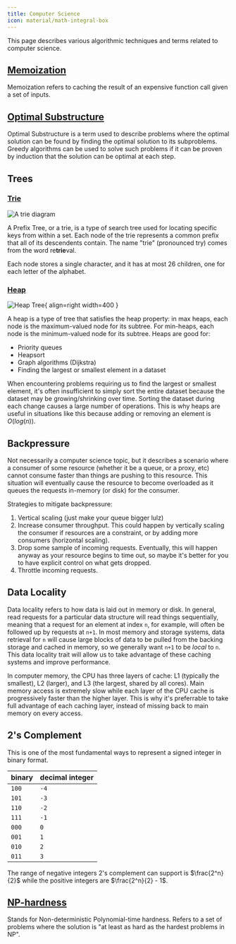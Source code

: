 ```yaml
---
title: Computer Science
icon: material/math-integral-box
---
```


This page describes various algorithmic techniques and terms related to computer science.

[Memoization](https://en.wikipedia.org/wiki/Memoization#:~:text=In%20computing%2C%20memoization%20or%20memoisation,the%20same%20inputs%20occur%20again.)
---------------

Memoization refers to caching the result of an expensive function call given a set of inputs.

[Optimal Substructure](https://en.wikipedia.org/wiki/Optimal_substructure)
---------------------

Optimal Substructure is a term used to describe problems where the optimal solution can be found by finding the optimal solution to its subproblems. Greedy algorithms can be used to solve such problems if it can be proven by induction that the solution can be optimal at each step.

Trees
------

### [Trie](https://en.wikipedia.org/wiki/Trie)

![A trie diagram](https://upload.wikimedia.org/wikipedia/commons/b/be/Trie_example.svg)

A Prefix Tree, or a trie, is a type of search tree used for locating specific keys from within a set. Each node of the trie represents a common prefix that all of its descendents contain. The name "trie" (pronounced try) comes from the word re**trie**val.

Each node stores a single character, and it has at most 26 children, one for each letter of the alphabet.


### [Heap](https://en.wikipedia.org/wiki/Heap_(data_structure))

![Heap Tree](https://upload.wikimedia.org/wikipedia/commons/c/c4/Max-Heap-new.svg){ align=right width=400 }

A heap is a type of tree that satisfies the heap property: in max heaps, each node is the maximum-valued node for its subtree. For min-heaps, each node is the minimum-valued node for its subtree. Heaps are good for:

- Priority queues
- Heapsort
- Graph algorithms (Dijkstra)
- Finding the largest or smallest element in a dataset

When encountering problems requiring us to find the largest or smallest element, it's often insufficient to simply sort the entire dataset because the dataset may be growing/shrinking over time. Sorting the dataset during each change causes a large number of operations. This is why heaps are useful in situations like this because adding or removing an element is $O(log(n))$.

Backpressure
------------

Not necessarily a computer science topic, but it describes a scenario where a consumer of some resource (whether it be a queue, or a proxy, etc) cannot consume faster than things are pushing to this resource. This situation will eventually cause the resource to become overloaded as it queues the requests in-memory (or disk) for the consumer.

Strategies to mitigate backpressure:

1. Vertical scaling (just make your queue bigger lulz)
2. Increase consumer throughput. This could happen by vertically scaling the consumer if resources are a constraint, or by adding more consumers (horizontal scaling).
3. Drop some sample of incoming requests. Eventually, this will happen anyway as your resource begins to time out, so maybe it's better for you to have explicit control on what gets dropped.
4. Throttle incoming requests.

Data Locality
--------------

Data locality refers to how data is laid out in memory or disk. In general, read requests for a particular data structure will read things sequentially, meaning that a request for an element at index `n`, for example, will often be followed up by requests at `n+1`. In most memory and storage systems, data retrieval for `n` will cause large blocks of data to be pulled from the backing storage and cached in memory, so we generally want `n+1` to be _local_ to `n`. This data locality trait will allow us to take advantage of these caching systems and improve performance.

In computer memory, the CPU has three layers of cache: L1 (typically the smallest), L2 (larger), and L3 (the largest, shared by all cores). Main memory access is extremely slow while each layer of the CPU cache is progressively faster than the higher layer. This is why it's preferrable to take full advantage of each caching layer, instead of missing back to main memory on every access.

2's Complement
---------------

This is one of the most fundamental ways to represent a signed integer in binary format.

| binary | decimal integer |
|--------|-----------------|
| `100`  | `-4` |
| `101`  | `-3` |
| `110`  | `-2` |
| `111`  | `-1` |
| `000`  | `0` |
| `001`  | `1` |
| `010`  | `2` |
| `011`  | `3` |

The range of negative integers 2's complement can support is $\frac{2^n}{2}$ while the positive integers are $\frac{2^n}{2} - 1$.

[NP-hardness](https://en.wikipedia.org/wiki/NP-hardness)
-----------

Stands for Non-deterministic Polynomial-time hardness. Refers to a set of problems where the solution is "at least as hard as the hardest problems in NP".
